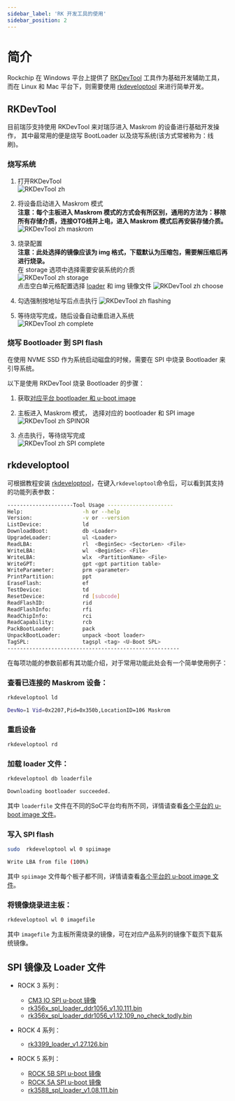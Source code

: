 ```yaml
---
sidebar_label: 'RK 开发工具的使用'
sidebar_position: 2
---
```


# 简介

Rockchip 在 Windows 平台上提供了 [RKDevTool](rk-dev-tool#windows) 工具作为基础开发辅助工具， 而在 Linux 和 Mac 平台下，则需要使用 [rkdeveloptool](rk-dev-tool#linuxmacos) 来进行简单开发。  

## RKDevTool

目前瑞莎支持使用 RKDevTool 来对瑞莎进入 Maskrom 的设备进行基础开发操作， 
其中最常用的便是烧写 BootLoader 以及烧写系统(该方式常被称为：线刷)。

### 烧写系统

1. 打开RKDevTool  
![RKDevTool zh](/img/configuration/rkdevtool-zh.webp)

2. 将设备启动进入 Maskrom 模式  
**注意：每个主板进入 Maskrom 模式的方式会有所区别，通用的方法为：移除所有存储介质，连接OTG线并上电，进入 Maskrom 模式后再安装存储介质。**  
![RKDevTool zh maskrom](/img/configuration/rkdevtool-zh-maskrom.webp)

3. 烧录配置  
**注意：此处选择的镜像应该为 img 格式，下载默认为压缩包，需要解压缩后再进行烧录。**  
在 storage 选项中选择需要安装系统的介质  
![RKDevTool zh storage](/img/configuration/rkdevtool-zh-storage.webp)  
点击空白单元格配置选择 [loader](#spi-镜像及-loader-文件) 和 img 镜像文件 
![RKDevTool zh choose](/img/configuration/rkdevtool-zh-choose.webp) 

4. 勾选强制按地址写后点击执行
![RKDevTool zh flashing](/img/configuration/rkdevtool-zh-flashing.webp) 

5. 等待烧写完成，随后设备自动重启进入系统  
![RKDevTool zh complete](/img/configuration/rkdevtool-zh-complete.webp) 

### 烧写 Bootloader 到 SPI flash

在使用 NVME SSD 作为系统启动磁盘的时候，需要在 SPI 中烧录 Bootloader 来引导系统。  

以下是使用 RKDevTool 烧录 Bootloader 的步骤：  

1. 获取[对应平台 bootloader 和 u-boot image](#spi-镜像及-loader-文件)  

2. 主板进入 Maskrom 模式， 选择对应的 bootloader 和 SPI image  
![RKDevTool zh SPINOR](/img/configuration/rkdevtool-zh-spinor.webp) 

3. 点击执行，等待烧写完成  
![RKDevTool zh SPI complete](/img/configuration/rkdevtool-zh-spi-complete.webp) 



## rkdeveloptool

可根据教程安装 [rkdeveloptool](rk-dev-tool#linuxmacos)，在键入`rkdeveloptool`命令后，可以看到其支持的功能列表参数：

```bash
---------------------Tool Usage ---------------------
Help:                   -h or --help
Version:                -v or --version
ListDevice:             ld
DownloadBoot:           db <Loader>
UpgradeLoader:          ul <Loader>
ReadLBA:                rl  <BeginSec> <SectorLen> <File>
WriteLBA:               wl  <BeginSec> <File>
WriteLBA:               wlx  <PartitionName> <File>
WriteGPT:               gpt <gpt partition table>
WriteParameter:         prm <parameter>
PrintPartition:         ppt
EraseFlash:             ef
TestDevice:             td
ResetDevice:            rd [subcode]
ReadFlashID:            rid
ReadFlashInfo:          rfi
ReadChipInfo:           rci
ReadCapability:         rcb
PackBootLoader:         pack
UnpackBootLoader:       unpack <boot loader>
TagSPL:                 tagspl <tag> <U-Boot SPL>
-------------------------------------------------------
```

在每项功能的参数前都有其功能介绍，对于常用功能此处会有一个简单使用例子：

### 查看已连接的 Maskrom 设备： 

```bash
rkdeveloptool ld

DevNo=1 Vid=0x2207,Pid=0x350b,LocationID=106 Maskrom
```

### 重启设备

```bash
rkdeveloptool rd
```
	
### 加载 loader 文件： 

```bash
rkdeveloptool db loaderfile

Downloading bootloader succeeded.
```
其中 `loaderfile` 文件在不同的SoC平台均有所不同，详情请查看[各个平台的 u-boot image 文件](#spi-镜像及-loader-文件)。 

### 写入 SPI flash

```bash
sudo  rkdeveloptool wl 0 spiimage

Write LBA from file (100%)
```

其中 `spiimage` 文件每个板子都不同，详情请查看[各个平台的 u-boot image 文件](#spi-镜像及-loader-文件)。  

### 将镜像烧录进主板：  

```bash
rkdeveloptool wl 0 imagefile
```

其中 `imagefile` 为主板所需烧录的镜像，可在对应产品系列的镜像下载页下载系统镜像。

## SPI 镜像及 Loader 文件

 - ROCK 3 系列：  
	- [CM3 IO SPI u-boot 镜像](https://dl.radxa.com/rock3/images/loader/radxa-cm3-io/radxa-cm3-io-idbloader-g8684d740b9f.img)
	- [rk356x_spl_loader_ddr1056_v1.10.111.bin](https://dl.radxa.com/rock3/images/loader/radxa-cm3-io/rk356x_spl_loader_ddr1056_v1.10.111.bin)
	- [rk356x_spl_loader_ddr1056_v1.12.109_no_check_todly.bin](https://dl.radxa.com/rock3/images/loader/rk356x_spl_loader_ddr1056_v1.12.109_no_check_todly.bin)

 - ROCK 4 系列：  
	- [rk3399_loader_v1.27.126.bin](https://dl.radxa.com/rockpi4/images/loader/rk3399_loader_v1.27.126.bin)

 - ROCK 5 系列：  
	- [ROCK 5B SPI u-boot 镜像](https://dl.radxa.com/rock5/sw/images/loader/rock-5b/release/rock-5b-spi-image-gbf47e81-20230607.img)
	- [ROCK 5A SPI u-boot 镜像](https://dl.radxa.com/rock5/sw/images/loader/rock-5a/rock-5a-spi-image-g4b32117-20230605.img)
	- [rk3588_spl_loader_v1.08.111.bin](https://dl.radxa.com/rock5/sw/images/loader/rock-5b/rk3588_spl_loader_v1.08.111.bin)




